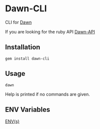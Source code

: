 Dawn-CLI
========
CLI for [Dawn](https://github.com/dawn/dawn)

If you are looking for the ruby API
[Dawn-API](https://github.com/dawn/dawn-api)

## Installation
```shell
gem install dawn-cli
```

## Usage
```shell
dawn
```
Help is printed if no commands are given.

## ENV Variables
[ENV(s)](https://github.com/dawn/dawn-api#influential-env-variable)
